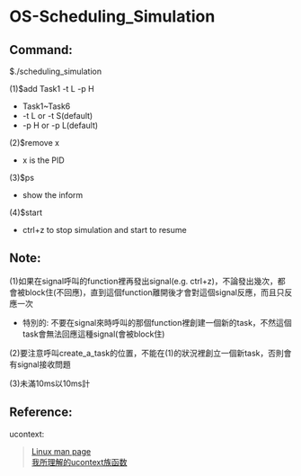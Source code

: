 # OS-Scheduling_Simulation
Command:
-----------
$./scheduling_simulation  

(1)$add Task1 -t L -p H  
* Task1~Task6  
* -t L or -t S(default)  
* -p H or -p L(default)  

(2)$remove x  
* x is the PID  

(3)$ps 
* show the inform  

(4)$start  
* ctrl+z to stop simulation and start to resume

Note:
-----------
(1)如果在signal呼叫的function裡再發出signal(e.g. ctrl+z)，不論發出幾次，都會被block住(不回應)，直到這個function離開後才會對這個signal反應，而且只反應一次  
* 特別的: 不要在signal來時呼叫的那個function裡創建一個新的task，不然這個task會無法回應這種signal(會被block住)  

(2)要注意呼叫create_a_task的位置，不能在(1)的狀況裡創立一個新task，否則會有signal接收問題  

(3)未滿10ms以10ms計  


Reference: 
-----------
ucontext:  
>[Linux man page]( https://linux.die.net/man/3/makecontext)  
>[我所理解的ucontext族函数](https://www.jianshu.com/p/dfd7ac1402f0)  
